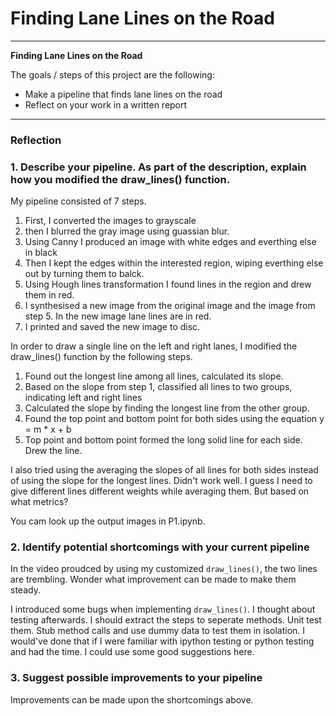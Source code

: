 # **Finding Lane Lines on the Road** 

---

**Finding Lane Lines on the Road**

The goals / steps of this project are the following:
* Make a pipeline that finds lane lines on the road
* Reflect on your work in a written report


[//]: # (Image References)

[image1]: ./examples/grayscale.jpg "Grayscale"

---

### Reflection

### 1. Describe your pipeline. As part of the description, explain how you modified the draw_lines() function.

My pipeline consisted of 7 steps. 


1. First, I converted the images to grayscale
2. then I blurred the gray image using guassian blur.
3. Using Canny I produced an image with white edges and everthing else in black
4. Then I kept the edges within the interested region, wiping everthing else out by turning them to balck.
5. Using Hough lines transformation I found lines in the region and drew them in red.
6. I synthesised a new image from the original image and the image from step 5. In the new image lane lines are in red.
7. I printed and saved the new image to disc.

In order to draw a single line on the left and right lanes, I modified the draw_lines() function by the following steps.
1. Found out the longest line among all lines, calculated its slope.
2. Based on the slope from step 1, classified all lines to two groups, indicating left and right lines
3. Calculated the slope by finding the longest line from the other group.
4. Found the top point and bottom point for both sides using the equation y = m * x + b
5. Top point and bottom point formed the long solid line for each side. Drew the line. 

I also tried using the averaging the slopes of all lines for both sides instead of using the slope for the longest lines. Didn't work well. I guess I need to give different lines different weights while averaging them. But based on what metrics?

You cam look up the output images in P1.ipynb.


### 2. Identify potential shortcomings with your current pipeline

In the video proudced by using my customized `draw_lines()`, the two lines are trembling. Wonder what improvement can be made to make them steady.

I introduced some bugs when implementing `draw_lines()`. I thought about testing afterwards. I should extract the steps to seperate methods. Unit test them. Stub method calls and use dummy data to test them in isolation. I would've done that if I were familiar with ipython testing or python testing and had the time. I could use some good suggestions here.


### 3. Suggest possible improvements to your pipeline

Improvements can be made upon the shortcomings above.
